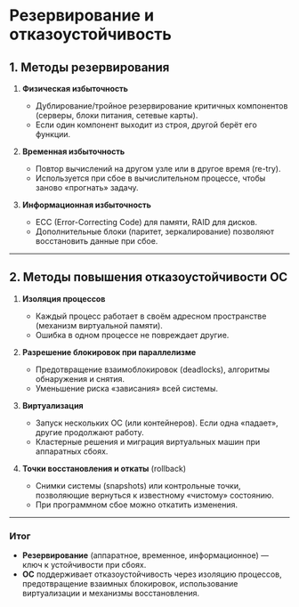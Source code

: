 # Резервирование и отказоустойчивость

## 1. Методы резервирования

1. **Физическая избыточность**  
   - Дублирование/тройное резервирование критичных компонентов (серверы, блоки питания, сетевые карты).  
   - Если один компонент выходит из строя, другой берёт его функции.

2. **Временная избыточность**  
   - Повтор вычислений на другом узле или в другое время (re-try).  
   - Используется при сбое в вычислительном процессе, чтобы заново «прогнать» задачу.

3. **Информационная избыточность**  
   - ECC (Error-Correcting Code) для памяти, RAID для дисков.  
   - Дополнительные блоки (паритет, зеркалирование) позволяют восстановить данные при сбое.

---

## 2. Методы повышения отказоустойчивости ОС

1. **Изоляция процессов**  
   - Каждый процесс работает в своём адресном пространстве (механизм виртуальной памяти).  
   - Ошибка в одном процессе не повреждает другие.

2. **Разрешение блокировок при параллелизме**  
   - Предотвращение взаимоблокировок (deadlocks), алгоритмы обнаружения и снятия.  
   - Уменьшение риска «зависания» всей системы.

3. **Виртуализация**  
   - Запуск нескольких ОС (или контейнеров). Если одна «падает», другие продолжают работу.  
   - Кластерные решения и миграция виртуальных машин при аппаратных сбоях.

4. **Точки восстановления и откаты** (rollback)  
   - Снимки системы (snapshots) или контрольные точки, позволяющие вернуться к известному «чистому» состоянию.  
   - При программном сбое можно откатить изменения.

---

### Итог
- **Резервирование** (аппаратное, временное, информационное) — ключ к устойчивости при сбоях.
- **ОС** поддерживает отказоустойчивость через изоляцию процессов, предотвращение взаимных блокировок, использование виртуализации и механизмы восстановления.
